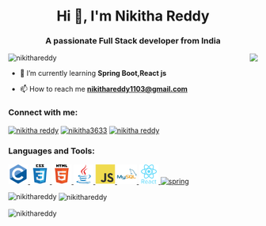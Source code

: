 <h1 align="center">Hi 👋, I'm Nikitha Reddy</h1>
<h3 align="center">A passionate Full Stack developer from India</h3>
<img align="right" src="https://img.freepik.com/free-vector/female-programmer-working-computer-night_107791-19637.jpg">
<p align="left"> <img src="https://komarev.com/ghpvc/?username=nikithareddy&label=Profile%20views&color=0e75b6&style=flat" alt="nikithareddy" /> </p>

- 🌱 I’m currently learning **Spring Boot,React js**

- 📫 How to reach me **nikithareddy1103@gmail.com**

<h3 align="left">Connect with me:</h3>
<p align="left">
<a href="https://linkedin.com/in/nikitha reddy" target="blank"><img align="center" src="https://raw.githubusercontent.com/rahuldkjain/github-profile-readme-generator/master/src/images/icons/Social/linked-in-alt.svg" alt="nikitha reddy" height="30" width="40" /></a>
<a href="https://instagram.com/nikitha3633" target="blank"><img align="center" src="https://raw.githubusercontent.com/rahuldkjain/github-profile-readme-generator/master/src/images/icons/Social/instagram.svg" alt="nikitha3633" height="30" width="40" /></a>
<a href="https://www.leetcode.com/nikitha reddy" target="blank"><img align="center" src="https://raw.githubusercontent.com/rahuldkjain/github-profile-readme-generator/master/src/images/icons/Social/leet-code.svg" alt="nikitha reddy" height="30" width="40" /></a>
</p>

<h3 align="left">Languages and Tools:</h3>
<p align="left"> <a href="https://www.cprogramming.com/" target="_blank" rel="noreferrer"> <img src="https://raw.githubusercontent.com/devicons/devicon/master/icons/c/c-original.svg" alt="c" width="40" height="40"/> </a> <a href="https://www.w3schools.com/css/" target="_blank" rel="noreferrer"> <img src="https://raw.githubusercontent.com/devicons/devicon/master/icons/css3/css3-original-wordmark.svg" alt="css3" width="40" height="40"/> </a> <a href="https://www.w3.org/html/" target="_blank" rel="noreferrer"> <img src="https://raw.githubusercontent.com/devicons/devicon/master/icons/html5/html5-original-wordmark.svg" alt="html5" width="40" height="40"/> </a> <a href="https://www.java.com" target="_blank" rel="noreferrer"> <img src="https://raw.githubusercontent.com/devicons/devicon/master/icons/java/java-original.svg" alt="java" width="40" height="40"/> </a> <a href="https://developer.mozilla.org/en-US/docs/Web/JavaScript" target="_blank" rel="noreferrer"> <img src="https://raw.githubusercontent.com/devicons/devicon/master/icons/javascript/javascript-original.svg" alt="javascript" width="40" height="40"/> </a> <a href="https://www.mysql.com/" target="_blank" rel="noreferrer"> <img src="https://raw.githubusercontent.com/devicons/devicon/master/icons/mysql/mysql-original-wordmark.svg" alt="mysql" width="40" height="40"/> </a> <a href="https://reactjs.org/" target="_blank" rel="noreferrer"> <img src="https://raw.githubusercontent.com/devicons/devicon/master/icons/react/react-original-wordmark.svg" alt="react" width="40" height="40"/> </a> <a href="https://spring.io/" target="_blank" rel="noreferrer"> <img src="https://www.vectorlogo.zone/logos/springio/springio-icon.svg" alt="spring" width="40" height="40"/> </a> </p>

<p><img align="left" src="https://github-readme-stats.vercel.app/api/top-langs?username=nikithareddy&show_icons=true&locale=en&layout=compact" alt="nikithareddy" /></p>

<p>&nbsp;<img align="center" src="https://github-readme-stats.vercel.app/api?username=nikithareddy&show_icons=true&locale=en" alt="nikithareddy" /></p>

<p><img align="center" src="https://github-readme-streak-stats.herokuapp.com/?user=nikithareddy&" alt="nikithareddy" /></p>
